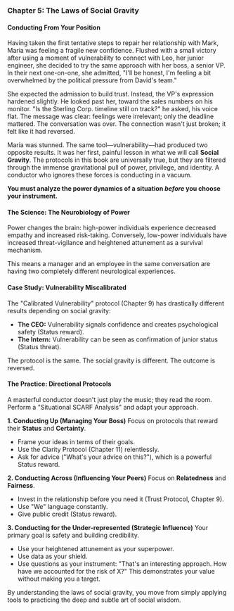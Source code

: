 ### **Chapter 5: The Laws of Social Gravity**
#### Conducting From Your Position

Having taken the first tentative steps to repair her relationship with Mark, Maria was feeling a fragile new confidence. Flushed with a small victory after using a moment of vulnerability to connect with Leo, her junior engineer, she decided to try the same approach with her boss, a senior VP. In their next one-on-one, she admitted, "I'll be honest, I'm feeling a bit overwhelmed by the political pressure from David's team."

She expected the admission to build trust. Instead, the VP's expression hardened slightly. He looked past her, toward the sales numbers on his monitor. "Is the Sterling Corp. timeline still on track?" he asked, his voice flat. The message was clear: feelings were irrelevant; only the deadline mattered. The conversation was over. The connection wasn't just broken; it felt like it had reversed.

Maria was stunned. The same tool—vulnerability—had produced two opposite results. It was her first, painful lesson in what we will call **Social Gravity**. The protocols in this book are universally true, but they are filtered through the immense gravitational pull of power, privilege, and identity. A conductor who ignores these forces is conducting in a vacuum.

**You must analyze the power dynamics of a situation *before* you choose your instrument.**

#### **The Science: The Neurobiology of Power**

Power changes the brain: high-power individuals experience decreased empathy and increased risk-taking. Conversely, low-power individuals have increased threat-vigilance and heightened attunement as a survival mechanism.

This means a manager and an employee in the same conversation are having two completely different neurological experiences.

#### **Case Study: Vulnerability Miscalibrated**
The "Calibrated Vulnerability" protocol (Chapter 9) has drastically different results depending on social gravity:
*   **The CEO:** Vulnerability signals confidence and creates psychological safety (Status reward).
*   **The Intern:** Vulnerability can be seen as confirmation of junior status (Status threat).

The protocol is the same. The social gravity is different. The outcome is reversed.

#### **The Practice: Directional Protocols**
A masterful conductor doesn't just play the music; they read the room. Perform a "Situational SCARF Analysis" and adapt your approach.

**1. Conducting Up (Managing Your Boss)**
Focus on protocols that reward their **Status** and **Certainty**.
*   Frame your ideas in terms of their goals.
*   Use the Clarity Protocol (Chapter 11) relentlessly.
*   Ask for advice ("What's your advice on this?"), which is a powerful Status reward.

**2. Conducting Across (Influencing Your Peers)**
Focus on **Relatedness** and **Fairness**.
*   Invest in the relationship before you need it (Trust Protocol, Chapter 9).
*   Use "We" language constantly.
*   Give public credit (Status reward).

**3. Conducting for the Under-represented (Strategic Influence)**
Your primary goal is safety and building credibility.
*   Use your heightened attunement as your superpower.
*   Use data as your shield.
*   Use questions as your instrument: "That's an interesting approach. How have we accounted for the risk of X?" This demonstrates your value without making you a target.

By understanding the laws of social gravity, you move from simply applying tools to practicing the deep and subtle art of social wisdom.
      